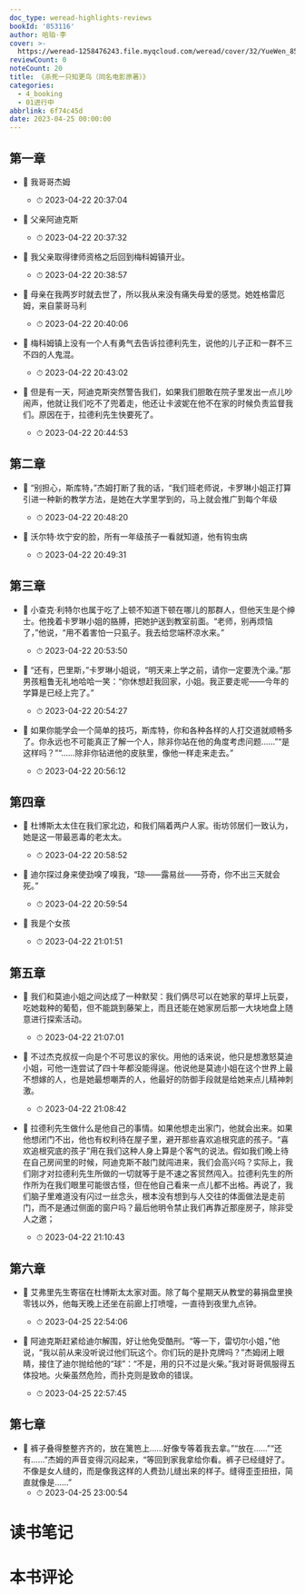 ```yaml
---
doc_type: weread-highlights-reviews
bookId: '853116'
author: 哈珀·李
cover: >-
  https://weread-1258476243.file.myqcloud.com/weread/cover/32/YueWen_853116/t7_YueWen_853116.jpg
reviewCount: 0
noteCount: 20
title: 《杀死一只知更鸟（同名电影原著）》
categories:
  - 4_booking
  - 01进行中
abbrlink: 6f74c45d
date: 2023-04-25 00:00:00
---
```



## 第一章


- 📌 我哥哥杰姆 
    - ⏱ 2023-04-22 20:37:04 

- 📌 父亲阿迪克斯 
    - ⏱ 2023-04-22 20:37:32 

- 📌 我父亲取得律师资格之后回到梅科姆镇开业。 
    - ⏱ 2023-04-22 20:38:57 

- 📌 母亲在我两岁时就去世了，所以我从来没有痛失母爱的感觉。她姓格雷厄姆，来自蒙哥马利 
    - ⏱ 2023-04-22 20:40:06 

- 📌 梅科姆镇上没有一个人有勇气去告诉拉德利先生，说他的儿子正和一群不三不四的人鬼混。 
    - ⏱ 2023-04-22 20:43:02 

- 📌 但是有一天，阿迪克斯突然警告我们，如果我们胆敢在院子里发出一点儿吵闹声，他就让我们吃不了兜着走，他还让卡波妮在他不在家的时候负责监督我们。原因在于，拉德利先生快要死了。 
    - ⏱ 2023-04-22 20:44:53 
## 第二章


- 📌 “别担心，斯库特，”杰姆打断了我的话，“我们班老师说，卡罗琳小姐正打算引进一种新的教学方法，是她在大学里学到的，马上就会推广到每个年级 
    - ⏱ 2023-04-22 20:48:20 

- 📌 沃尔特·坎宁安的脸，所有一年级孩子一看就知道，他有钩虫病 
    - ⏱ 2023-04-22 20:49:31 
## 第三章


- 📌 小查克·利特尔也属于吃了上顿不知道下顿在哪儿的那群人，但他天生是个绅士。他挽着卡罗琳小姐的胳膊，把她护送到教室前面。“老师，别再烦恼了，”他说，“用不着害怕一只虱子。我去给您端杯凉水来。” 
    - ⏱ 2023-04-22 20:53:50 

- 📌 “还有，巴里斯，”卡罗琳小姐说，“明天来上学之前，请你一定要洗个澡。”那男孩粗鲁无礼地哈哈一笑：“你休想赶我回家，小姐。我正要走呢——今年的学算是已经上完了。” 
    - ⏱ 2023-04-22 20:54:27 

- 📌 如果你能学会一个简单的技巧，斯库特，你和各种各样的人打交道就顺畅多了。你永远也不可能真正了解一个人，除非你站在他的角度考虑问题……”“是这样吗？”“……除非你钻进他的皮肤里，像他一样走来走去。” 
    - ⏱ 2023-04-22 20:56:12 
## 第四章


- 📌 杜博斯太太住在我们家北边，和我们隔着两户人家。街坊邻居们一致认为，她是这一带最恶毒的老太太。 
    - ⏱ 2023-04-22 20:58:52 

- 📌 迪尔探过身来使劲嗅了嗅我，“琼——露易丝——芬奇，你不出三天就会死。” 
    - ⏱ 2023-04-22 20:59:54 

- 📌 我是个女孩 
    - ⏱ 2023-04-22 21:01:51 
## 第五章


- 📌 我们和莫迪小姐之间达成了一种默契：我们俩尽可以在她家的草坪上玩耍，吃她栽种的葡萄，但不能跳到藤架上，而且还能在她家房后那一大块地盘上随意进行探索活动。 
    - ⏱ 2023-04-22 21:07:01 

- 📌 不过杰克叔叔一向是个不可思议的家伙。用他的话来说，他只是想激怒莫迪小姐，可他一连尝试了四十年都没能得逞。他说他是莫迪小姐在这个世界上最不想嫁的人，也是她最想嘲弄的人，他最好的防御手段就是给她来点儿精神刺激。 
    - ⏱ 2023-04-22 21:08:42 

- 📌 拉德利先生做什么是他自己的事情。如果他想走出家门，他就会出来。如果他想闭门不出，他也有权利待在屋子里，避开那些喜欢追根究底的孩子。“喜欢追根究底的孩子”用在我们这种人身上算是个客气的说法。假如我们晚上待在自己房间里的时候，阿迪克斯不敲门就闯进来，我们会高兴吗？实际上，我们刚才对拉德利先生所做的一切就等于是不速之客贸然闯入。拉德利先生的所作所为在我们眼里可能很古怪，但在他自己看来一点儿都不出格。再说了，我们脑子里难道没有闪过一丝念头，根本没有想到与人交往的体面做法是走前门，而不是通过侧面的窗户吗？最后他明令禁止我们再靠近那座房子，除非受人之邀； 
    - ⏱ 2023-04-22 21:10:43 
## 第六章


- 📌 艾弗里先生寄宿在杜博斯太太家对面。除了每个星期天从教堂的募捐盘里换零钱以外，他每天晚上还坐在前廊上打喷嚏，一直待到夜里九点钟。 
    - ⏱ 2023-04-25 22:54:06 

- 📌 阿迪克斯赶紧给迪尔解围，好让他免受酷刑。“等一下，雷切尔小姐，”他说，“我以前从来没听说过他们玩这个。你们玩的是扑克牌吗？”杰姆闭上眼睛，接住了迪尔抛给他的“球”：“不是，用的只不过是火柴。”我对哥哥佩服得五体投地。火柴虽然危险，而扑克则是致命的错误。 
    - ⏱ 2023-04-25 22:57:45 
## 第七章


- 📌 裤子叠得整整齐齐的，放在篱笆上……好像专等着我去拿。”“放在……”“还有……”杰姆的声音变得沉闷起来，“等回到家我拿给你看。裤子已经缝好了。不像是女人缝的，而是像我这样的人费劲儿缝出来的样子。缝得歪歪扭扭，简直就像是……” 
    - ⏱ 2023-04-25 23:00:54 

# 读书笔记


# 本书评论
